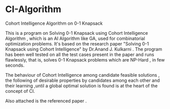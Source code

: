 # CI-Algorithm
Cohort Intelligence Algorithm on 0-1 Knapsack

This is a program on Solving 0-1 Knapsack using Cohort Intelligence Algorithm , which is an AI Algorithm like GA, 
used for combinatorial optimization problems. It's based on the research paper "Solving 0-1 Knapsack using Cohort Intelligence" 
by Dr.Anand J. Kulkarni .
The program has been well tested on all the test cases present in the paper and runs flawlessly, that is, solves 0-1 Knapsack problems
which are NP-Hard , in few seconds.

The behaviour of Cohort Intelligence among candidate feasible solutions , the following of desirable properties by candidates among 
each other and their learning ,until a global optimal solution is found is at the heart of the concept of CI.

Also attached is the referenced paper .
